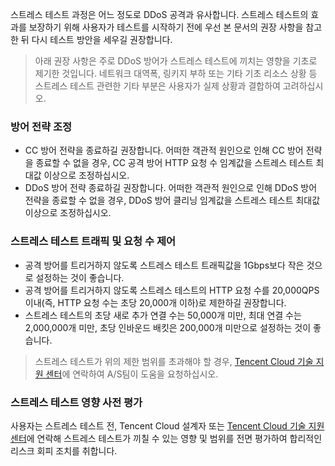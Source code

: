 

스트레스 테스트 과정은 어느 정도로 DDoS 공격과 유사합니다. 스트레스 테스트의 효과를 보장하기 위해 사용자가 테스트를 시작하기 전에 우선 본 문서의 권장 사항을 참고한 뒤 다시 테스트 방안을 세우길 권장합니다.

>아래 권장 사항은 주로 DDoS 방어가 스트레스 테스트에 끼치는 영향을 기초로 제기한 것입니다. 네트워크 대역폭, 링키지 부하 또는 기타 기초 리소스 상황 등 스트레스 테스트 관련한 기타 부분은 사용자가 실제 상황과 결합하여 고려하십시오.
### 방어 전략 조정
- CC 방어 전략을 종료하길 권장합니다. 어떠한 객관적 원인으로 인해 CC 방어 전략을 종료할 수 없을 경우, CC 공격 방어 HTTP 요청 수 임계값을 스트레스 테스트 최대값 이상으로 조정하십시오.
- DDoS 방어 전략 종료하길 권장합니다. 어떠한 객관적 원인으로 인해 DDoS 방어 전략을 종료할 수 없을 경우, DDoS 방어 클리닝 임계값을 스트레스 테스트 최대값 이상으로 조정하십시오.

### 스트레스 테스트 트래픽 및 요청 수 제어
- 공격 방어를 트리거하지 않도록 스트레스 테스트 트래픽값을 1Gbps보다 작은 것으로 설정하는 것이 좋습니다.
- 공격 방어를 트리거하지 않도록 스트레스 테스트의 HTTP 요청 수를 20,000QPS 이내(즉, HTTP 요청 수는 초당 20,000개 이하)로 제한하길 권장합니다.
- 스트레스 테스트의 초당 새로 추가 연결 수는 50,000개 미만, 최대 연결 수는 2,000,000개 미만, 초당 인바운드 배킷은 200,000개 미만으로 설정하는 것이 좋습니다.

>스트레스 테스트가 위의 제한 범위를 초과해야 할 경우, [Tencent Cloud 기술 지원 센터](https://cloud.tencent.com/about/connect)에 연락하여 A/S팀이 도움을 요청하십시오.

### 스트레스 테스트 영향 사전 평가
사용자는 스트레스 테스트 전, Tencent Cloud 설계자 또는 [Tencent Cloud 기술 지원 센터](https://cloud.tencent.com/about/connect)에 연락해 스트레스 테스트가 끼칠 수 있는 영향 및 범위를 전면 평가하여 합리적인 리스크 회피 조치를 취합니다.


